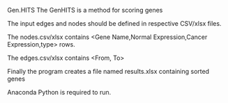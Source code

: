 Gen.HITS
The GenHITS is a method for scoring genes 

The input edges and nodes should be defined in respective CSV/xlsx files.

The nodes.csv/xlsx contains <Gene Name,Normal Expression,Cancer Expression,type> rows.

The edges.csv/xlsx contains <From, To> 

Finally the program creates a file named results.xlsx containing sorted genes

Anaconda Python is required to run. 
